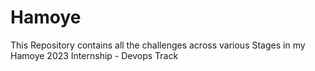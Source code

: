 # Hamoye

This Repository contains all the challenges across various Stages in my Hamoye 2023 Internship - Devops Track

